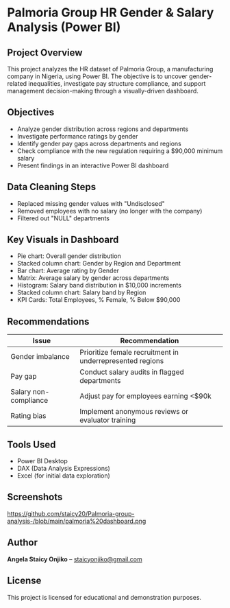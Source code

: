 # Palmoria Group HR Gender & Salary Analysis (Power BI)

##  Project Overview
This project analyzes the HR dataset of Palmoria Group, a manufacturing company in Nigeria, using Power BI. The objective is to uncover gender-related inequalities, investigate pay structure compliance, and support management decision-making through a visually-driven dashboard.

##  Objectives
- Analyze gender distribution across regions and departments
- Investigate performance ratings by gender
- Identify gender pay gaps across departments and regions
- Check compliance with the new regulation requiring a $90,000 minimum salary
- Present findings in an interactive Power BI dashboard

## Data Cleaning Steps
- Replaced missing gender values with "Undisclosed"
- Removed employees with no salary (no longer with the company)
- Filtered out "NULL" departments

##  Key Visuals in Dashboard
- Pie chart: Overall gender distribution
- Stacked column chart: Gender by Region and Department
- Bar chart: Average rating by Gender
- Matrix: Average salary by gender across departments
- Histogram: Salary band distribution in $10,000 increments
- Stacked column chart: Salary band by Region
- KPI Cards: Total Employees, % Female, % Below $90,000

## Recommendations
| Issue | Recommendation |
|-------|----------------|
| Gender imbalance | Prioritize female recruitment in underrepresented regions |
| Pay gap | Conduct salary audits in flagged departments |
| Salary non-compliance | Adjust pay for employees earning <$90k |
| Rating bias | Implement anonymous reviews or evaluator training |

##  Tools Used
- Power BI Desktop
- DAX (Data Analysis Expressions)
- Excel (for initial data exploration)

## Screenshots
https://github.com/staicy20/Palmoria-group-analysis-/blob/main/palmoria%20dashboard.png

##  Author
**Angela Staicy Onjiko** – [staicyonjiko@gmail.com](mailto:staicyonjiko@gmail.com)

##  License
This project is licensed for educational and demonstration purposes.
